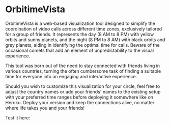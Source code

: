 # OrbitimeVista

OrbitimeVista is a web-based visualization tool designed to simplify the coordination of video calls across different time zones, exclusively tailored for a group of friends. It represents the day (8 AM to 8 PM) with yellow orbits and sunny planets, and the night (8 PM to 8 AM) with black orbits and grey planets, aiding in identifying the optimal time for calls. Beware of the occasional comets that add an element of unpredictability to the visual experience.

This tool was born out of the need to stay connected with friends living in various countries, turning the often cumbersome task of finding a suitable time for everyone into an engaging and interactive experience.

Should you wish to customize this visualization for your circle, feel free to adjust the country names or add your friends' names to the existing setup with your preferred time ranges before deploying it  somewhere like on Heroku. Deploy your version and keep the connections alive, no matter where life takes you and your friends!

Test it here: 

